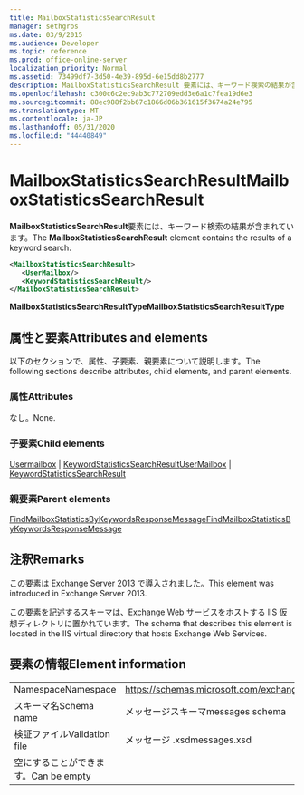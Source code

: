 ```yaml
---
title: MailboxStatisticsSearchResult
manager: sethgros
ms.date: 03/9/2015
ms.audience: Developer
ms.topic: reference
ms.prod: office-online-server
localization_priority: Normal
ms.assetid: 73499df7-3d50-4e39-895d-6e15dd8b2777
description: MailboxStatisticsSearchResult 要素には、キーワード検索の結果が含まれています。
ms.openlocfilehash: c300c6c2ec9ab3c772709edd3e6a1c7fea19d6e3
ms.sourcegitcommit: 88ec988f2bb67c1866d06b361615f3674a24e795
ms.translationtype: MT
ms.contentlocale: ja-JP
ms.lasthandoff: 05/31/2020
ms.locfileid: "44440849"
---
```

# <a name="mailboxstatisticssearchresult"></a><span data-ttu-id="92b21-103">MailboxStatisticsSearchResult</span><span class="sxs-lookup"><span data-stu-id="92b21-103">MailboxStatisticsSearchResult</span></span>

<span data-ttu-id="92b21-104">**MailboxStatisticsSearchResult**要素には、キーワード検索の結果が含まれています。</span><span class="sxs-lookup"><span data-stu-id="92b21-104">The **MailboxStatisticsSearchResult** element contains the results of a keyword search.</span></span> 
  
```XML
<MailboxStatisticsSearchResult>
   <UserMailbox/>
   <KeywordStatisticsSearchResult/>
</MailboxStatisticsSearchResult>
```

<span data-ttu-id="92b21-105">**MailboxStatisticsSearchResultType**</span><span class="sxs-lookup"><span data-stu-id="92b21-105">**MailboxStatisticsSearchResultType**</span></span>

## <a name="attributes-and-elements"></a><span data-ttu-id="92b21-106">属性と要素</span><span class="sxs-lookup"><span data-stu-id="92b21-106">Attributes and elements</span></span>

<span data-ttu-id="92b21-107">以下のセクションで、属性、子要素、親要素について説明します。</span><span class="sxs-lookup"><span data-stu-id="92b21-107">The following sections describe attributes, child elements, and parent elements.</span></span>
  
### <a name="attributes"></a><span data-ttu-id="92b21-108">属性</span><span class="sxs-lookup"><span data-stu-id="92b21-108">Attributes</span></span>

<span data-ttu-id="92b21-109">なし。</span><span class="sxs-lookup"><span data-stu-id="92b21-109">None.</span></span>
  
### <a name="child-elements"></a><span data-ttu-id="92b21-110">子要素</span><span class="sxs-lookup"><span data-stu-id="92b21-110">Child elements</span></span>

<span data-ttu-id="92b21-111">[Usermailbox](usermailbox.md)  | [KeywordStatisticsSearchResult](keywordstatisticssearchresult.md)</span><span class="sxs-lookup"><span data-stu-id="92b21-111">[UserMailbox](usermailbox.md) | [KeywordStatisticsSearchResult](keywordstatisticssearchresult.md)</span></span>
  
### <a name="parent-elements"></a><span data-ttu-id="92b21-112">親要素</span><span class="sxs-lookup"><span data-stu-id="92b21-112">Parent elements</span></span>

[<span data-ttu-id="92b21-113">FindMailboxStatisticsByKeywordsResponseMessage</span><span class="sxs-lookup"><span data-stu-id="92b21-113">FindMailboxStatisticsByKeywordsResponseMessage</span></span>](findmailboxstatisticsbykeywordsresponsemessage.md)
  
## <a name="remarks"></a><span data-ttu-id="92b21-114">注釈</span><span class="sxs-lookup"><span data-stu-id="92b21-114">Remarks</span></span>

<span data-ttu-id="92b21-115">この要素は Exchange Server 2013 で導入されました。</span><span class="sxs-lookup"><span data-stu-id="92b21-115">This element was introduced in Exchange Server 2013.</span></span>
  
<span data-ttu-id="92b21-116">この要素を記述するスキーマは、Exchange Web サービスをホストする IIS 仮想ディレクトリに置かれています。</span><span class="sxs-lookup"><span data-stu-id="92b21-116">The schema that describes this element is located in the IIS virtual directory that hosts Exchange Web Services.</span></span>
  
## <a name="element-information"></a><span data-ttu-id="92b21-117">要素の情報</span><span class="sxs-lookup"><span data-stu-id="92b21-117">Element information</span></span>

|||
|:-----|:-----|
|<span data-ttu-id="92b21-118">Namespace</span><span class="sxs-lookup"><span data-stu-id="92b21-118">Namespace</span></span>  <br/> |https://schemas.microsoft.com/exchange/services/2006/messages  <br/> |
|<span data-ttu-id="92b21-119">スキーマ名</span><span class="sxs-lookup"><span data-stu-id="92b21-119">Schema name</span></span>  <br/> |<span data-ttu-id="92b21-120">メッセージスキーマ</span><span class="sxs-lookup"><span data-stu-id="92b21-120">messages schema</span></span>  <br/> |
|<span data-ttu-id="92b21-121">検証ファイル</span><span class="sxs-lookup"><span data-stu-id="92b21-121">Validation file</span></span>  <br/> |<span data-ttu-id="92b21-122">メッセージ .xsd</span><span class="sxs-lookup"><span data-stu-id="92b21-122">messages.xsd</span></span>  <br/> |
|<span data-ttu-id="92b21-123">空にすることができます。</span><span class="sxs-lookup"><span data-stu-id="92b21-123">Can be empty</span></span>  <br/> ||
   


